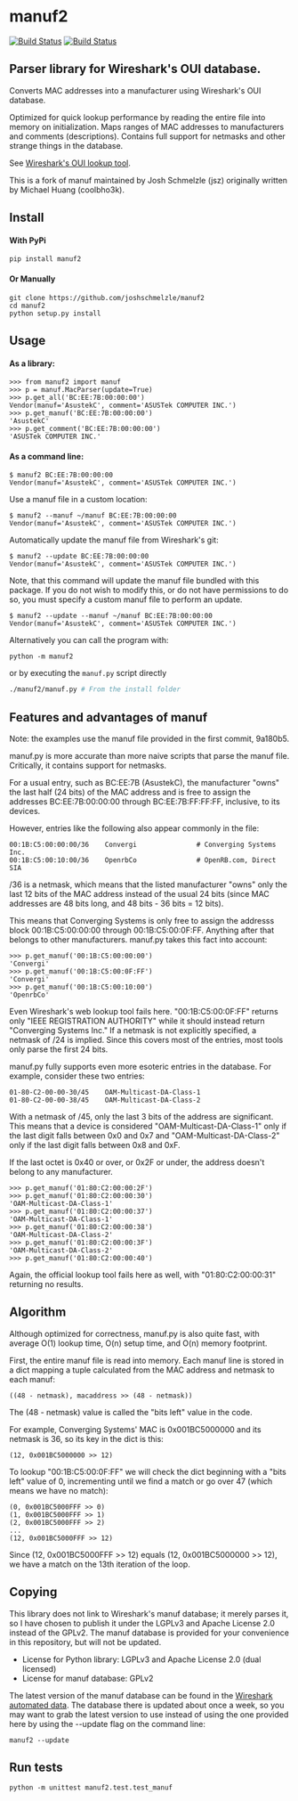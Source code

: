 manuf2
======

[![Build Status](https://github.com/joshschmelzle/manuf2/workflows/test/badge.svg)](https://github.com/joshschmelzle/manuf2/actions)
[![Build Status](https://badge.fury.io/py/manuf2.svg)](https://pypi.org/project/manuf2/)

Parser library for Wireshark's OUI database.
---

Converts MAC addresses into a manufacturer using Wireshark's OUI database.

Optimized for quick lookup performance by reading the entire file into memory
on initialization. Maps ranges of MAC addresses to manufacturers and comments
(descriptions). Contains full support for netmasks and other strange things in
the database.

See [Wireshark's OUI lookup tool](https://www.wireshark.org/tools/oui-lookup.html).

This is a fork of manuf maintained by Josh Schmelzle (jsz) originally written by Michael Huang (coolbho3k).

Install
---

#### With PyPi

    pip install manuf2

#### Or Manually

    git clone https://github.com/joshschmelzle/manuf2
    cd manuf2
    python setup.py install

Usage
---

#### As a library:

    >>> from manuf2 import manuf
    >>> p = manuf.MacParser(update=True)
    >>> p.get_all('BC:EE:7B:00:00:00')
    Vendor(manuf='AsustekC', comment='ASUSTek COMPUTER INC.')
    >>> p.get_manuf('BC:EE:7B:00:00:00')
    'AsustekC'
    >>> p.get_comment('BC:EE:7B:00:00:00')
    'ASUSTek COMPUTER INC.'

#### As a command line:

    $ manuf2 BC:EE:7B:00:00:00
    Vendor(manuf='AsustekC', comment='ASUSTek COMPUTER INC.')
    
Use a manuf file in a custom location:

    $ manuf2 --manuf ~/manuf BC:EE:7B:00:00:00
    Vendor(manuf='AsustekC', comment='ASUSTek COMPUTER INC.')

Automatically update the manuf file from Wireshark's git:

    $ manuf2 --update BC:EE:7B:00:00:00
    Vendor(manuf='AsustekC', comment='ASUSTek COMPUTER INC.')

Note, that this command will update the manuf file bundled with this package. If you do not wish to 
modify this, or do not have permissions to do so, you must specify a custom manuf file to perform an update.

    $ manuf2 --update --manuf ~/manuf BC:EE:7B:00:00:00
    Vendor(manuf='AsustekC', comment='ASUSTek COMPUTER INC.')

Alternatively you can call the program with:

    python -m manuf2
or by executing the `manuf.py` script directly

```bash
./manuf2/manuf.py # From the install folder
```

Features and advantages of manuf
---

Note: the examples use the manuf file provided in the first commit, 9a180b5.

manuf.py is more accurate than more naive scripts that parse the manuf file.
Critically, it contains support for netmasks.

For a usual entry, such as BC:EE:7B (AsustekC), the manufacturer "owns" the
last half (24 bits) of the MAC address and is free to assign the addresses
BC:EE:7B:00:00:00 through BC:EE:7B:FF:FF:FF, inclusive, to its devices.

However, entries like the following also appear commonly in the file:

    00:1B:C5:00:00:00/36	Convergi               # Converging Systems Inc.
    00:1B:C5:00:10:00/36	OpenrbCo               # OpenRB.com, Direct SIA

/36 is a netmask, which means that the listed manufacturer "owns" only the last
12 bits of the MAC address instead of the usual 24 bits (since MAC addresses
are 48 bits long, and 48 bits - 36 bits = 12 bits).

This means that Converging Systems is only free to assign the addresss block
00:1B:C5:00:00:00 through 00:1B:C5:00:0F:FF. Anything after that belongs to
other manufacturers. manuf.py takes this fact into account:

    >>> p.get_manuf('00:1B:C5:00:00:00')
    'Convergi'
    >>> p.get_manuf('00:1B:C5:00:0F:FF')
    'Convergi'
    >>> p.get_manuf('00:1B:C5:00:10:00')
    'OpenrbCo'

Even Wireshark's web lookup tool fails here. "00:1B:C5:00:0F:FF" returns only
"IEEE REGISTRATION AUTHORITY" while it should instead return "Converging
Systems Inc." If a netmask is not explicitly specified, a netmask of /24 is
implied. Since this covers most of the entries, most tools only parse the first
24 bits.

manuf.py fully supports even more esoteric entries in the database. For example,
consider these two entries:

    01-80-C2-00-00-30/45	OAM-Multicast-DA-Class-1
    01-80-C2-00-00-38/45	OAM-Multicast-DA-Class-2

With a netmask of /45, only the last 3 bits of the address are significant.
This means that a device is considered "OAM-Multicast-DA-Class-1" only if the
last digit falls between 0x0 and 0x7 and "OAM-Multicast-DA-Class-2" only if the
last digit falls between 0x8 and 0xF.

If the last octet is 0x40 or over, or 0x2F or under, the address doesn't belong
to any manufacturer.

    >>> p.get_manuf('01:80:C2:00:00:2F')
    >>> p.get_manuf('01:80:C2:00:00:30')
    'OAM-Multicast-DA-Class-1'
    >>> p.get_manuf('01:80:C2:00:00:37')
    'OAM-Multicast-DA-Class-1'
    >>> p.get_manuf('01:80:C2:00:00:38')
    'OAM-Multicast-DA-Class-2'
    >>> p.get_manuf('01:80:C2:00:00:3F')
    'OAM-Multicast-DA-Class-2'
    >>> p.get_manuf('01:80:C2:00:00:40')

Again, the official lookup tool fails here as well, with "01:80:C2:00:00:31"
returning no results.

Algorithm
---

Although optimized for correctness, manuf.py is also quite fast, with average
O(1) lookup time, O(n) setup time, and O(n) memory footprint.

First, the entire manuf file is read into memory. Each manuf line is stored in
a dict mapping a tuple calculated from the MAC address and netmask to each
manuf:

    ((48 - netmask), macaddress >> (48 - netmask))

The (48 - netmask) value is called the "bits left" value in the code.

For example, Converging Systems' MAC is 0x001BC5000000 and its netmask is 36,
so its key in the dict is this:

    (12, 0x001BC5000000 >> 12)

To lookup "00:1B:C5:00:0F:FF" we will check the dict beginning with a "bits
left" value of 0, incrementing until we find a match or go over 47 (which means
we have no match):

    (0, 0x001BC5000FFF >> 0)
    (1, 0x001BC5000FFF >> 1)
    (2, 0x001BC5000FFF >> 2)
    ...
    (12, 0x001BC5000FFF >> 12)

Since (12, 0x001BC5000FFF >> 12) equals (12, 0x001BC5000000 >> 12), we have a
match on the 13th iteration of the loop.

Copying
---

This library does not link to Wireshark's manuf database; it merely parses it,
so I have chosen to publish it under the LGPLv3 and Apache License 2.0
instead of the GPLv2. The manuf database is provided for your convenience in
this repository, but will not be updated.

* License for Python library: LGPLv3 and Apache License 2.0 (dual licensed)
* License for manuf database: GPLv2

The latest version of the manuf database can be found in the
[Wireshark automated data](https://www.wireshark.org/download/automated/data/manuf").
The database there is updated about once a week, so you may want to grab the
latest version to use instead of using the one provided here by using the
--update flag on the command line:

    manuf2 --update

Run tests
---

    python -m unittest manuf2.test.test_manuf
